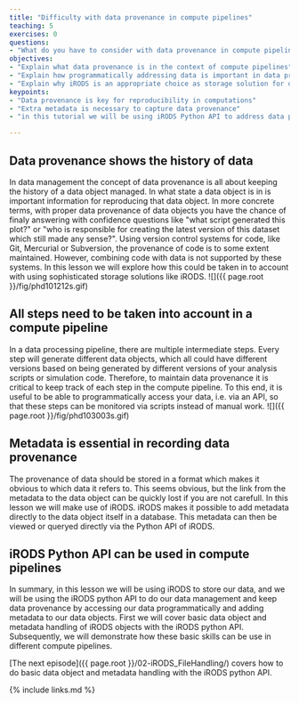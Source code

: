 ```yaml
---
title: "Difficulty with data provenance in compute pipelines"
teaching: 5
exercises: 0
questions:
- "What do you have to consider with data provenance in compute pipelines?"
objectives:
- "Explain what data provenance is in the context of compute pipelines"
- "Explain how programmatically addressing data is important in data provenance"
- "Explain why iRODS is an appropriate choice as storage solution for data provenance"
keypoints:
- "Data provenance is key for reproducibility in computations"
- "Extra metadata is necessary to capture data provenance"
- "in this tutorial we will be using iRODS Python API to address data programmatically"

---
```


## Data provenance shows the history of data
In data management the concept of data provenance is all about keeping the history of a data object managed.
In what state a data object is in is important information for reproducing that data object.
In more concrete terms, with proper data provenance of data objects you have the chance of finaly answering with confidence questions like "what script generated this plot?" or "who is responsible for creating the latest version of this dataset which still made any sense?".
Using version control systems for code, like Git, Mercurial or Subversion, the provenance of code is to some extent maintained. 
However, combining code with data is not supported by these systems.
In this lesson we will explore how this could be taken in to account with using sophisticated storage solutions like iRODS.
![]({{ page.root }}/fig/phd101212s.gif)

## All steps need to be taken into account in a compute pipeline
In a data processing pipeline, there are multiple intermediate steps. 
Every step will generate different data objects, which all could have different versions based on being generated by different versions of your analysis scripts or simulation code. 
Therefore, to maintain data provenance it is critical to keep track of each step in the compute pipeline. 
To this end, it is useful to be able to programmatically access your data, i.e. via an API, so that these steps can be monitored via scripts instead of manual work. 
![]({{ page.root }}/fig/phd103003s.gif)


## Metadata is essential in recording data provenance
The provenance of data should be stored in a format which makes it obvious to which data it refers to. 
This seems obvious, but the link from the metadata to the data object can be quickly lost if you are not carefull. 
In this lesson we will make use of iRODS. iRODS makes it possible to add metadata directly to the data object itself in a database. 
This metadata can then be viewed or queryed directly via the Python API of iRODS. 

## iRODS Python API can be used in compute pipelines
In summary, in this lesson we will be using iRODS to store our data, and we will be using the iRODS python API to do our data management and keep data provenance by accessing our data programmatically and adding metadata to our data objects. 
First we will cover basic data object and metadata handling of iRODS objects with the iRODS python API. 
Subsequently, we will demonstrate how these basic skills can be use in different compute pipelines. 

[The next episode]({{ page.root }}/02-iRODS_FileHandling/) covers how to do basic data object and metadata handling with the iRODS python API.

{% include links.md %}


